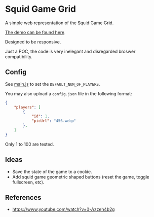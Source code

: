 # Squid Game Grid

A simple web representation of the Squid Game Grid.

[The demo can be found here](https://andhw.github.io/squid-game-grid/).

Designed to be responsive.

Just a POC, the code is very inelegant and disregarded broswer compatibility.

## Config

See [main.js](main.js) to set the `DEFAULT_NUM_OF_PLAYERS`.

You may also upload a `config.json` file in the following format:

```json
{
    "players": [
        {
            "id": 1,
            "picUrl": "456.webp"
        },
    ]
}
```

Only 1 to 100 are tested.

## Ideas

- Save the state of the game to a cookie.
- Add squid game geometric shaped buttons (reset the game, toggle fullscreen, etc).

## References

- <https://www.youtube.com/watch?v=0-Azzeh4b2g>
